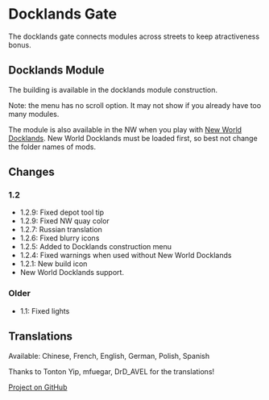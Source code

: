 # Docklands Gate

The docklands gate connects modules across streets to keep atractiveness bonus.

## Docklands Module

The building is available in the docklands module construction.

Note: the menu has no scroll option. It may not show if you already have too many modules.

The module is also available in the NW when you play with [New World Docklands](https://www.nexusmods.com/anno1800/mods/215).
New World Docklands must be loaded first, so best not change the folder names of mods.

## Changes

### 1.2

- 1.2.9: Fixed depot tool tip
- 1.2.9: Fixed NW quay color
- 1.2.7: Russian translation
- 1.2.6: Fixed blurry icons
- 1.2.5: Added to Docklands construction menu
- 1.2.4: Fixed warnings when used without New World Docklands
- 1.2.1: New build icon
- New World Docklands support.

### Older
- 1.1: Fixed lights

## Translations

Available: Chinese, French, English, German, Polish, Spanish

Thanks to Tonton Yip, mfuegar, DrD_AVEL for the translations!

[Project on GitHub](https://github.com/jakobharder/anno-1800-jakobs-mods)
